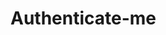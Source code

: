 # Authenticate-me
<!-- npx dotenv sequelize db:migrate -->
<!-- npx dotenv sequelize db:migrate:undo:all -->
